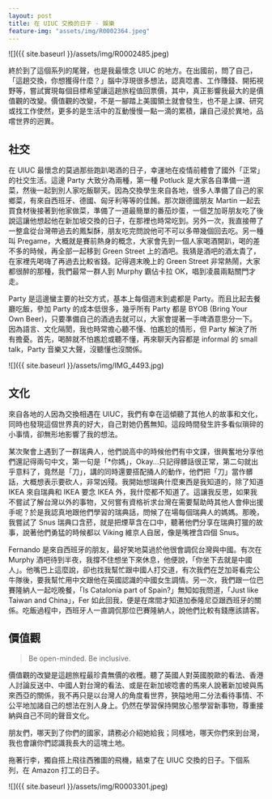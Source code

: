 ```yaml
---
layout: post
title: 在 UIUC 交換的日子 - 娛樂
feature-img: "assets/img/R0002364.jpeg"
---
```


![]({{ site.baseurl }}/assets/img/R0002485.jpeg)

終於到了這個系列的尾聲，也是我最懷念 UIUC 的地方。在出國前，問了自己，「這趟交換，你想獲得什麼？」腦中浮現很多想法，認真唸書、工作賺錢、開拓視野等，嘗試實現每個目標希望讓這趟旅程值回票價，其中，真正影響我最大的是價值觀的改變。價值觀的改變，不是一腳踏上美國領土就會發生，也不是上課、研究或找工作使然，更多的是生活中的互動慢慢一點一滴的累積，讓自己浸於異地，品嚐世界的迥異。

## 社交

在 UIUC 最懷念的莫過那些跑趴喝酒的日子，幸運地在疫情前體會了國外「正常」的社交生活。這邊 Party 大致分為兩種，第一種 Potluck 是大家各自準備一道菜，然後一起到別人家吃飯聊天。因為交換學生來自各地，很多人準備了自己的家鄉菜，有來自西班牙、德國、匈牙利等等的佳餚。那次跟德國朋友 Martin 一起去買食材後接著到他家做菜，準備了一道最簡單的番茄炒蛋，一個芝加哥朋友吃了後說這讓他想起他在新加坡交換的日子，在那裡也時常吃到。另外一次，我直接帶了一整盒從台灣帶過去的鳳梨酥，朋友吃完問說他可不可以多帶幾個回去吃。另一種叫 Pregame，大概就是賽前熱身的概念，大家會先到一個人家喝酒開趴，喝的差不多的時候，再全部一起移到 Green Street 上的酒吧。我猜是酒吧的酒太貴了，在家裡先喝嗨了再過去比較省錢。記得週末晚上的 Green Street 非常熱鬧，大家都很醉的那種，我們最常一群人到 Murphy 霸佔卡拉 OK，唱到凌晨兩點關門才走。

Party 是這邊蠻主要的社交方式，基本上每個週末到處都是 Party。而且比起去餐廳吃飯，參加 Party 的成本低很多，幾乎所有 Party 都是 BYOB (Bring Your Own Beer)，只要準備自己的酒過去就可以，大家會提著一手啤酒意思分一下。因為語言、文化隔閡，我也時常擔心聽不懂、怕尷尬的情形，但 Party 解決了所有擔憂。首先，喝醉就不怕尷尬或聽不懂，再來聊天內容都是 informal 的 small talk，Party 音樂又大聲，沒聽懂也沒關係。

![]({{ site.baseurl }}/assets/img/IMG_4493.jpg)

## 文化

來自各地的人因為交換相遇在 UIUC，我們有幸在這傾聽了其他人的故事和文化，同時也發現這個世界真的好大，自己對她仍舊無知。這段時間發生許多看似瑣碎的小事情，卻無形地影響了我的想法。

某次聚會上遇到了一群瑞典人，他們說高中的時候他們有中文課，很興奮地分享他們還記得兩句中文，第一句是「*你媽」，Okay...只記得髒話很正常，第二句就出乎意料了，竟然是「刀」，講的同時還要搭配捅人的動作，他們把「刀」當作髒話，大概想表示要砍人，非常凶殘。我開始想瑞典什麼東西是我知道的，除了知道 IKEA 來自瑞典和 IKEA 要念 IKEA 外，我什麼都不知道了。這讓我反思，如果我不嘗試了解台灣以外的事物，又何嘗有資格祈求台灣在需要幫助時其他人會伸出援手呢？於是我認真地跟他們學習的瑞典話，問候了在場每個瑞典人的媽媽。那晚，我嘗試了 Snus 瑞典口含菸，就是把煙草含在口中，聽著他們分享在瑞典打獵的故事，說著他們勇猛的時候都以 Viking 維京人自居，像是嘴裡含四個 Snus。

Fernando 是來自西班牙的朋友，最好笑地莫過於他很會調侃台灣與中國。有次在 Murphy 酒吧待到半夜，我撐不住想坐下來休息，他便說，「你坐下去就是中國人」。他嘴巴上這麼說，卻也找我幫忙跟中國人打交道，有次我們在芝加哥看完公牛隊後，要我幫忙用中文跟他在英國認識的中國女生調情。另一次，我們跟一位巴賽隆納人一起吃晚餐，「Is Catalonia part of Spain?」無知如我問道，「Just like Taiwan and China」，Fer 如此回我，便是在席間才知道加泰隆尼亞跟西班牙的關係。吃飯過程中，西班牙人一直調侃那位巴賽隆納人，說他們比較有錢應該請客。

## 價值觀

> Be open-minded. Be inclusive.

價值觀的改變是這趟旅程最珍貴無價的收穫。聽了英國人對英國脫歐的看法、香港人討論反送中、中國人對台灣的看法、或是在新加坡唸書的馬來人說著新加坡與馬來西亞的關係，我不再只是以台灣人的角度看世界，狹隘地用二分法看待事情、不公平地加諸自己的想法在別人身上。仍然在學習保持開放心態學習新事物，尊重接納與自己不同的聲音文化。

朋友們，哪天到了你們的國家，請務必介紹她給我；同樣地，哪天你們來到台灣，我也會讓你們認識我長大的這塊土地。

拖著行李，獨自搭上飛往西雅圖的飛機，結束了在 UIUC 交換的日子。下個系列，在 Amazon 打工的日子。

![]({{ site.baseurl }}/assets/img/R0003301.jpeg)
